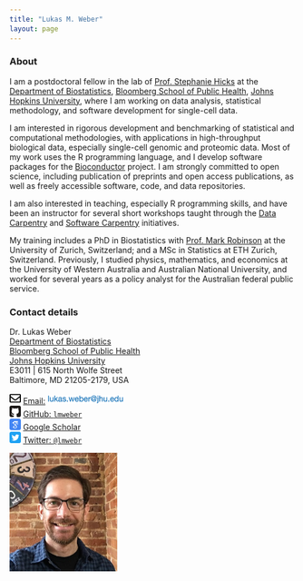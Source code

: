 ```yaml
---
title: "Lukas M. Weber"
layout: page
---
```



### About

I am a postdoctoral fellow in the lab of [Prof. Stephanie Hicks](https://www.stephaniehicks.com/) at the [Department of Biostatistics](https://www.jhsph.edu/departments/biostatistics/), [Bloomberg School of Public Health](https://www.jhsph.edu/), [Johns Hopkins University](https://www.jhu.edu/), where I am working on data analysis, statistical methodology, and software development for single-cell data.

I am interested in rigorous development and benchmarking of statistical and computational methodologies, with applications in high-throughput biological data, especially single-cell genomic and proteomic data. Most of my work uses the R programming language, and I develop software packages for the [Bioconductor](http://bioconductor.org/) project. I am strongly committed to open science, including publication of preprints and open access publications, as well as freely accessible software, code, and data repositories.

I am also interested in teaching, especially R programming skills, and have been an instructor for several short workshops taught through the [Data Carpentry](https://datacarpentry.org/) and [Software Carpentry](https://software-carpentry.org/) initiatives.

My training includes a PhD in Biostatistics with [Prof. Mark Robinson](https://robinsonlabuzh.github.io/) at the University of Zurich, Switzerland; and a MSc in Statistics at ETH Zurich, Switzerland. Previously, I studied physics, mathematics, and economics at the University of Western Australia and Australian National University, and worked for several years as a policy analyst for the Australian federal public service.



### Contact details

<div class="row-fluid" markdown="1">
<div class="span6" markdown="1">

Dr. Lukas Weber <br/>
[Department of Biostatistics](https://www.jhsph.edu/departments/biostatistics/) <br/>
[Bloomberg School of Public Health](https://www.jhsph.edu/) <br/>
[Johns Hopkins University](https://www.jhu.edu/) <br/>
E3011 | 615 North Wolfe Street <br/>
Baltimore, MD 21205-2179, USA

<img src="images/envelope.svg" alt="Email logo" width="20"> [Email:]() <img src="images/email_address.png" alt="Email address" width="134"> <br/>
<img src="images/github.svg" alt="GitHub logo" width="20"> [GitHub: `lmweber`](https://github.com/lmweber) <br/>
<img src="images/scholar.svg" alt="Google Scholar logo" width="20"> [Google Scholar](https://scholar.google.com/citations?user=M8uPSzMAAAAJ&hl=en) <br/>
<img src="images/twitter.svg" alt="Twitter logo" width="20"> [Twitter: `@lmwebr`](https://twitter.com/lmwebr)

</div>
<div class="span3" markdown="1">

<img src="images/Lukas_Weber_photo_small.jpg" alt="Lukas Weber photo" width="190">

</div>
</div>


